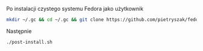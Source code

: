 Po instalacji czystego systemu Fedora jako użytkownik

```bash
mkdir ~/.gc && cd ~/.gc && git clone https://github.com/pietryszak/fedora-installer.git && cd fedora-installer && chmod +x install.sh post-install.sh && ./install.sh 
```

Następnie
```bash
./post-install.sh
```
